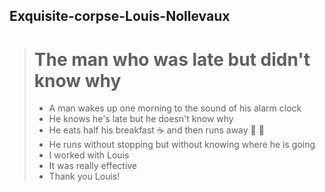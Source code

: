 
## Exquisite-corpse-Louis-Nollevaux

> # The man who was late but didn't know why
>
>- A man wakes up one morning to the sound of his alarm clock
>- He knows he's late but he doesn't know why
>- He eats half his breakfast :coffee: and then runs away :door: :running: 
>- He runs without stopping but without knowing where he is going
>- I worked with Louis
>- It was really effective
>- Thank you Louis!

